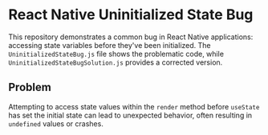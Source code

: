 # React Native Uninitialized State Bug

This repository demonstrates a common bug in React Native applications: accessing state variables before they've been initialized.  The `UninitializedStateBug.js` file shows the problematic code, while `UninitializedStateBugSolution.js` provides a corrected version.

## Problem

Attempting to access state values within the `render` method before `useState` has set the initial state can lead to unexpected behavior, often resulting in `undefined` values or crashes.